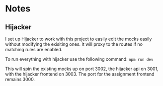 # Notes

## Hijacker
I set up Hijacker to work with this project to easily edit the mocks easily without modifying the exisiting ones. It will proxy to the routes if no matching rules are enabled.

To run everything with hijacker use the following command:
`npm run dev`

This will spin the existing mocks up on port 3002, the hijacker api on 3001, with the hijacker frontend on 3003. The port for the assignment frontend remains 3000.